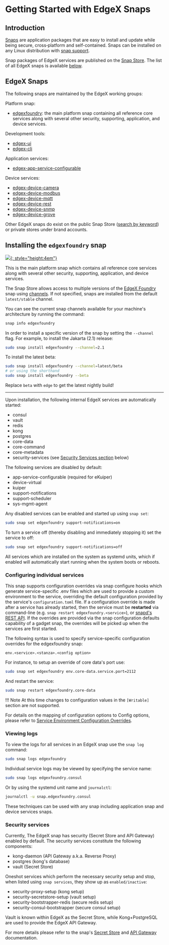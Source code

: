 # Getting Started with EdgeX Snaps

## Introduction

[Snaps](https://snapcraft.io/docs) are application packages that are easy to install and update while being 
secure, cross‐platform and self-contained.
Snaps can be installed on any Linux distribution with [snap support](https://snapcraft.io/docs/installing-snapd).

Snap packages of EdgeX services are published on the [Snap Store](https://snapcraft.io). The list of all EdgeX snaps is available [below](#edgex-snaps).

## EdgeX Snaps
The following snaps are maintained by the EdgeX working groups:

Platform snap:

- [edgexfoundry](https://snapcraft.io/edgexfoundry): the main platform snap containing
all reference core services along with several other security, supporting, application, and device services.

Development tools:

- [edgex-ui](https://snapcraft.io/edgex-ui)
- [edgex-cli](https://snapcraft.io/edgex-cli)

Application services:

- [edgex-app-service-configurable](https://snapcraft.io/edgex-app-service-configurable)

Device services:

- [edgex-device-camera](https://snapcraft.io/edgex-device-camera)
- [edgex-device-modbus](https://snapcraft.io/edgex-device-modbus)
- [edgex-device-mqtt](https://snapcraft.io/edgex-device-mqtt)
- [edgex-device-rest](https://snapcraft.io/edgex-device-rest)
- [edgex-device-snmp](https://snapcraft.io/edgex-device-snmp)
- [edgex-device-grove](https://snapcraft.io/edgex-device-grove)

Other EdgeX snaps do exist on the public Snap Store ([search by keyword](https://snapcraft.io/search?q=edgex)) or private stores under brand accounts.

## Installing the `edgexfoundry` snap
[![](https://raw.githubusercontent.com/snapcore/snap-store-badges/master/EN/%5BEN%5D-snap-store-white.svg){: style="height:4em"}](https://snapcraft.io/edgexfoundry)

This is the main platform snap which
contains all reference core services along with several other security, supporting, application, and device services.

The Snap Store allows access to multiple versions of the [EdgeX Foundry](https://snapcraft.io/edgexfoundry) snap using [channels](https://snapcraft.io/docs/channels). If not specified, snaps are installed
from the default `latest/stable` channel. 

You can see the current snap channels available for your machine's architecture by running the command:

```bash
snap info edgexfoundry
```

In order to install a specific version of the snap by setting the `--channel` flag.
For example, to install the Jakarta (2.1) release:

```bash
sudo snap install edgexfoundry --channel=2.1
```

To install the latest beta:
```bash
sudo snap install edgexfoundry --channel=latest/beta
# or using the shorthand
sudo snap install edgexfoundry --beta
```

Replace `beta` with `edge` to get the latest nightly build!

---

Upon installation, the following internal EdgeX services are automatically started:

- consul
- vault
- redis
- kong
- postgres
- core-data
- core-command
- core-metadata
- security-services (see [Security Services section](#security-services) below)

The following services are disabled by default:

- app-service-configurable (required for eKuiper)
- device-virtual
- kuiper
- support-notifications
- support-scheduler
- sys-mgmt-agent

Any disabled services can be enabled and started up using `snap set`:

```bash
sudo snap set edgexfoundry support-notifications=on
```

To turn a service off (thereby disabling and immediately stopping it) set the service to off:

```bash
sudo snap set edgexfoundry support-notifications=off
```

All services which are installed on the system as systemd units, which if enabled will automatically start running when the system boots or reboots.

### Configuring individual services
This snap supports configuration overrides via snap configure hooks which generate service-specific .env files which are used to
provide a custom environment to the service, overriding the default configuration provided by the service's `configuration.toml`
file. If a configuration override is made after a service has already started, then the service must be **restarted** via command-line
(e.g. `snap restart edgexfoundry.<service>`), or [snapd's REST API](https://snapcraft.io/docs/snapd-api). If the overrides are provided via the snap configuration defaults
capability of a gadget snap, the overrides will be picked up when the services are first started.

The following syntax is used to specify service-specific configuration overrides for the edgexfoundry snap:

```
env.<service>.<stanza>.<config option>
```

For instance, to setup an override of core data's port use:

```bash
sudo snap set edgexfoundry env.core-data.service.port=2112
```

And restart the service:

```bash 
sudo snap restart edgexfoundry.core-data
```

!!! Note
    At this time changes to configuration values in the `[Writable]` section are not supported.

For details on the mapping of configuration options to Config options, please refer to [Service Environment Configuration Overrides](https://github.com/edgexfoundry/edgex-go/blob/main/snap/README.md#configuration-overrides). 

### Viewing logs
To view the logs for all services in an EdgeX snap use the `snap log` command:

```bash
sudo snap logs edgexfoundry
```

Individual service logs may be viewed by specifying the service name:

```bash
sudo snap logs edgexfoundry.consul
```

Or by using the systemd unit name and `journalctl`:

```bash
journalctl -u snap.edgexfoundry.consul
```

These techniques can be used with any snap including application snap and device services snaps.

### Security services

Currently, The EdgeX snap has security (Secret Store and API Gateway) enabled by default. The security services constitute the following components:

- kong-daemon (API Gateway a.k.a. Reverse Proxy)
- postgres (kong's database)
- vault (Secret Store)

Oneshot services which perform the necessary security setup and stop, when listed using `snap services`, they show up as `enabled/inactive`:

- security-proxy-setup (kong setup)
- security-secretstore-setup (vault setup)
- security-bootstrapper-redis (secure redis setup)
- security-consul-bootstrapper (secure consul setup)

Vault is known within EdgeX as the Secret Store, while Kong+PostgreSQL are used to provide the EdgeX API Gateway.

For more details please refer to the snap's [Secret Store](https://github.com/edgexfoundry/edgex-go/blob/main/snap/README.md#secret-store) and [API Gateway](https://github.com/edgexfoundry/edgex-go/blob/main/snap/README.md#api-gateway) documentation.
